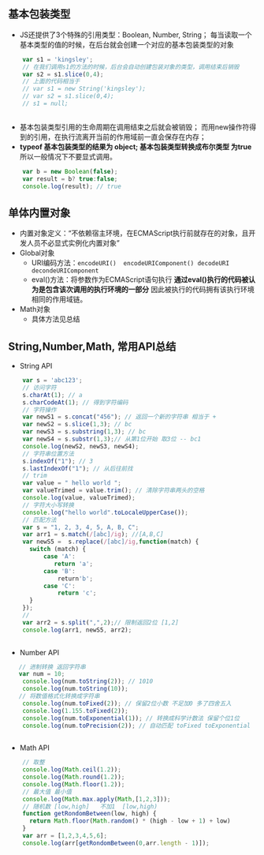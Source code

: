 基本包装类型
--
* JS还提供了3个特殊的引用类型：Boolean, Number, String；
每当读取一个基本类型的值的时候，在后台就会创建一个对应的基本包装类型的对象 
```javascript
    var s1 = 'kingsley';
    // 在我们调用s1的方法的时候，后台会自动创建包装对象的类型，调用结束后销毁
    var s2 = s1.slice(0,4);
    // 上面的代码相当于 
    // var s1 = new String('kingsley');
    // var s2 = s1.slice(0,4);
    // s1 = null;
    
```
* 基本包装类型引用的生命周期在调用结束之后就会被销毁； 而用new操作符得到的引用，在执行流离开当前的作用域前一直会保存在内存；
* **typeof 基本包装类型的结果为 object; 基本包装类型转换成布尔类型 为true** 所以一般情况下不要显式调用。
```javascript
    var b = new Boolean(false);
    var result = b? true:false;
    console.log(result); // true
```

单体内置对象
--
* 内置对象定义：“不依赖宿主环境，在ECMAScript执行前就存在的对象，且开发人员不必显式实例化内置对象”
* Global对象
    * URI编码方法：`encodeURI()  encodeURIComponent() decodeURI decondeURIComponent`
    * eval()方法：将参数作为ECMAScript语句执行 **通过eval()执行的代码被认为是包含该次调用的执行环境的一部分** 因此被执行的代码拥有该执行环境相同的作用域链。 
* Math对象
    * 具体方法见总结 
    

String,Number,Math, 常用API总结    
--    
* String API
```javascript
    var s = 'abc123';
    // 访问字符
    s.charAt(1); // a
    s.charCodeAt(1); // 得到字符编码 
    // 字符操作
    var newS1 = s.concat("456"); // 返回一个新的字符串 相当于 +
    var newS2 = s.slice(1,3); // bc
    var newS3 = s.substring(1,3); // bc 
    var newS4 = s.substr(1,3);// 从第1位开始 取3位 -- bc1
    console.log(newS2, newS3, newS4);
    // 字符串位置方法
    s.indexOf("1"); // 3
    s.lastIndexOf("1"); // 从后往前找
    // trim
    var value = " hello world ";
    var valueTrimed = value.trim(); // 清除字符串两头的空格
    console.log(value, valueTrimed);
    // 字符大小写转换
    console.log("hello world".toLocaleUpperCase());
    // 匹配方法
    var s = "1, 2, 3, 4, 5, A, B, C";
    var arr1 = s.match(/[abc]/ig); //[A,B,C]
    var newS5 =  s.replace(/[abc]/ig,function(match) {
      switch (match) {
          case 'A':
             return 'a';
          case 'B':
              return'b';
          case 'C':
              return 'c';
      }
    }); 
    // 
    var arr2 = s.split(",",2);// 限制返回2位 [1,2] 
    console.log(arr1, newS5, arr2);
    
```
* Number API 
```javascript
   // 进制转换 返回字符串
   var num = 10;
    console.log(num.toString(2)); // 1010
    console.log(num.toString(10));
   // 将数值格式化转换成字符串
    console.log(num.toFixed(2)); // 保留2位小数 不足加0 多了四舍五入
    console.log(1.155.toFixed(2));    
    console.log(num.toExponential(1)); // 转换成科学计数法 保留个位1位
    console.log(num.toPrecision(2)); // 自动匹配 toFixed toExponential
    
```
* Math API 
```javascript
    // 取整 
    console.log(Math.ceil(1.2));
    console.log(Math.round(1.2));
    console.log(Math.floor(1.2));
    // 最大值 最小值
    console.log(Math.max.apply(Math,[1,2,3]));
    // 随机数 [low,high]   不加1  [low,high) 
    function getRondomBetween(low, high) {
      return Math.floor(Math.random() * (high - low + 1) + low)
    }
    var arr = [1,2,3,4,5,6];
    console.log(arr[getRondomBetween(0,arr.length - 1)]);
```